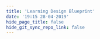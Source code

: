 ```yaml
---
title: 'Learning Design Blueprint'
date: '19:15 28-04-2019'
hide_page_title: false
hide_git_sync_repo_link: false
---
```


